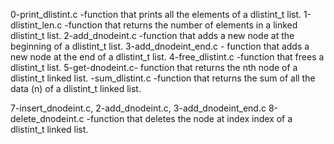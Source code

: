 0-print_dlistint.c -function that prints all the elements of a dlistint_t list.
1-dlistint_len.c -function that returns the number of elements in a linked dlistint_t list.
2-add_dnodeint.c -function that adds a new node at the beginning of a dlistint_t list.
3-add_dnodeint_end.c - function that adds a new node at the end of a dlistint_t list.
4-free_dlistint.c -function that frees a dlistint_t list.
5-get-dnodeint.c- function that returns the nth node of a dlistint_t linked list.
-sum_dlistint.c -function that returns the sum of all the data (n) of a dlistint_t linked list.

7-insert_dnodeint.c, 2-add_dnodeint.c, 3-add_dnodeint_end.c
8-delete_dnodeint.c -function that deletes the node at index index of a dlistint_t linked list.
